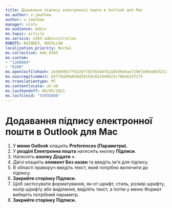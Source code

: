 ```yaml
---
title: Додавання підпису електронної пошти в Outlook для Mac
ms.author: v-jmathew
author: v-jmathew
manager: scotv
ms.audience: Admin
ms.topic: article
ms.service: o365-administration
ROBOTS: NOINDEX, NOFOLLOW
localization_priority: Normal
ms.collection: Adm_O365
ms.custom:
- "1200009"
- "8200"
ms.openlocfilehash: 2e5069b57f922bf782555467b2a85d9e6ae72967e06ed655212e8574ed4c091b
ms.sourcegitcommit: b5f7da89a650d2915dc652449623c78be6247175
ms.translationtype: MT
ms.contentlocale: uk-UA
ms.lasthandoff: 08/05/2021
ms.locfileid: "53935898"
---
```

# <a name="add-email-signature-in-outlook-for-mac"></a>Додавання підпису електронної пошти в Outlook для Mac

1. У **меню Outlook** клацніть **Preferences (Параметри).**
2. У **розділі Електронна пошта** натисніть кнопку **Підписи**.
3. Натисніть **кнопку Додати +**.
4. Двічі клацніть **елемент Без назви** та введіть ім'я для підпису.
5. В області праворуч введіть текст, який потрібно включити до підпису.
6. **Закрийте сторінку Підписи.**
7. Щоб застосувати форматування, як-от шрифт, стиль, розмір шрифту, колір шрифту або виділення, виділіть текст, а потім у меню Формат виберіть потрібний параметр.
8. **Закрийте сторінку Підписи.**
